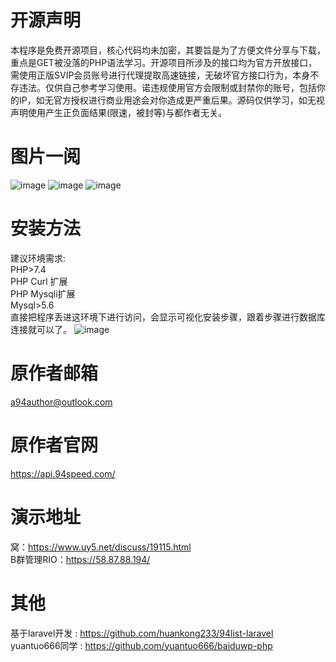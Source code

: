# 开源声明
本程序是免费开源项目，核心代码均未加密，其要旨是为了方便文件分享与下载，重点是GET被没落的PHP语法学习。开源项目所涉及的接口均为官方开放接口，需使用正版SVIP会员账号进行代理提取高速链接，无破坏官方接口行为，本身不存违法。仅供自己参考学习使用。诺违规使用官方会限制或封禁你的账号，包括你的IP，如无官方授权进行商业用途会对你造成更严重后果。源码仅供学习，如无视声明使用产生正负面结果(限速，被封等)与都作者无关。  

# 图片一阅
![image](https://github.com/codehub666/94list/assets/81606392/c961f3e4-5cc5-448b-94bf-4b9a1f225ccb)
![image](https://github.com/codehub666/94list/assets/81606392/077a488a-67fd-4a7d-807b-b4da6294a6ae)
![image](https://github.com/codehub666/94list/assets/81606392/7e854299-08f9-4983-b721-0a16f7cd9e0b)

# 安装方法
建议环境需求:  
PHP>7.4  
PHP Curl 扩展  
PHP Mysqli扩展  
Mysql>5.6  
直接把程序丢进这环境下进行访问，会显示可视化安装步骤，跟着步骤进行数据库连接就可以了。
![image](https://github.com/codehub666/94list/assets/81606392/641d6050-e69d-4237-9d6b-0e97affc3bde)

# 原作者邮箱
a94author@outlook.com
# 原作者官网
https://api.94speed.com/
# 演示地址
窝：https://www.uy5.net/discuss/19115.html  
B群管理RIO：https://58.87.88.194/
# 其他
基于laravel开发 : https://github.com/huankong233/94list-laravel  
yuantuo666同学 :  https://github.com/yuantuo666/baiduwp-php
